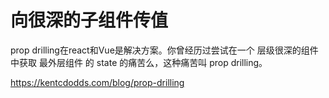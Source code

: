 # 向很深的子组件传值
prop drilling在react和Vue是解决方案。你曾经历过尝试在一个 层级很深的组件 中获取 最外层组件 的 state 的痛苦么，这种痛苦叫 prop drilling。

https://kentcdodds.com/blog/prop-drilling